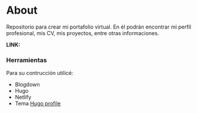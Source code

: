 # About

Repositorio para crear mi portafolio virtual. 
En él podrán encontrar mi perfil profesional, mis CV, mis proyectos, entre otras informaciones.

**LINK:** [](jonatansalazar.netlify.app)

### Herramientas

Para su contrucción utilicé:

- Blogdown
- Hugo
- Netlify
- Tema [Hugo profile](https://github.com/gurusabarish/hugo-profile)